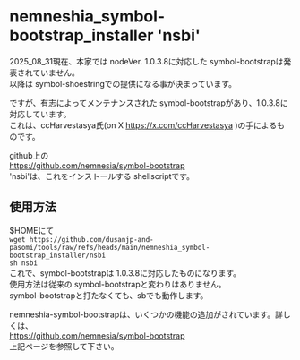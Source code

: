 # nemneshia_symbol-bootstrap_installer 'nsbi'

2025_08_31現在、本家では nodeVer. 1.0.3.8に対応した symbol-bootstrapは発表されていません。  
以降は symbol-shoestringでの提供になる事が決まっています。  

ですが、有志によってメンテナンスされた symbol-bootstrapがあり、1.0.3.8に対応しています。  
これは、ccHarvestasya氏(on X https://x.com/ccHarvestasya )の手によるものです。  

github上の  
https://github.com/nemnesia/symbol-bootstrap  
'nsbi'は、これをインストールする shellscriptです。 

## 使用方法
$HOMEにて  
`wget https://github.com/dusanjp-and-pasomi/tools/raw/refs/heads/main/nemneshia_symbol-bootstrap_installer/nsbi`  
`sh nsbi`  
これで、symbol-bootstrapは 1.0.3.8に対応したものになります。  
使用方法は従来の symbol-bootstrapと変わりはありません。  
symbol-bootstrapと打たなくても、sbでも動作します。  

nemneshia-symbol-bootstrapは、いくつかの機能の追加がされています。詳しくは、  
https://github.com/nemnesia/symbol-bootstrap  
上記ページを参照して下さい。
